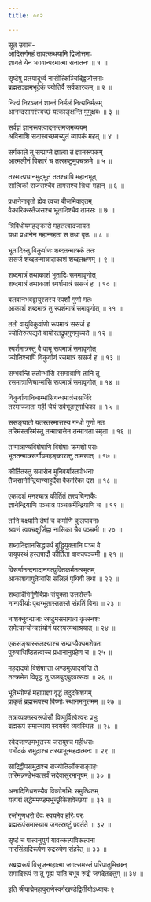 ```yaml
---
title: ००२

---
```

सूत उवाच-  
आदिसर्गमहं तावत्कथयामि द्विजोत्तमाः  
ज्ञायते येन भगवान्परमात्मा सनातनः ॥ १ ॥


सृष्टेषु प्रलयादूर्ध्वं नासीत्किञ्चिद्द्विजोत्तमाः  
ब्रह्मसञ्ज्ञमभूदेकं ज्योतिर्वै सर्वकारकम् ॥ २ ॥


नित्यं निरञ्जनं शान्तं निर्मलं नित्यनिर्मलम्  
आनन्दसागरंस्वच्छं यत्काङ्क्षन्ति मुमुक्षवः ॥ ३ ॥


सर्वज्ञं ज्ञानरूपत्वादनन्तमजमव्ययम्  
अविनाशि सदास्वच्छमच्युतं व्यापकं महत् ॥ ४ ॥


सर्गकाले तु सम्प्राप्ते ज्ञात्वा तं ज्ञानरूपकम्  
आत्मलीनं विकारं च तत्स्रष्टुमुपचक्रमे ॥ ५ ॥


तस्मात्प्रधानमुद्भूतं ततश्चापि महानभूत्  
सात्विको राजसश्चैव तामसश्च त्रिधा महान् ॥ ६ ॥


प्रधानेनावृतो ह्येव त्वचा बीजमिवावृतम्  
वैकारिकस्तैजसश्च भूतादिश्चैव तामसः ॥ ७ ॥


त्रिविधोयमहङ्कारो महत्तत्वादजायत  
यथा प्रधानेन महान्महता स तथा वृतः ॥ ८ ॥


भूतादिस्तु विकुर्वाणः शब्दतन्मात्रकं ततः  
ससर्ज शब्दतन्मात्रादाकाशं शब्दलक्षणम् ॥ ९ ॥


शब्दमात्रं तथाकाशं भूतादिः सममावृणोत्  
शब्दमात्रं तथाकाशं स्पर्शमात्रं ससर्ज ह ॥ १० ॥


बलवानभवद्वायुस्तस्य स्पर्शो गुणो मतः  
आकाशं शब्दमात्रं तु स्पर्शमात्रं समावृणोत् ॥ ११ ॥


ततो वायुविकुर्वाणो रूपमात्रं ससर्ज ह  
ज्योतिरुत्पद्यते वायोस्तद्रूपगुणमुच्यते ॥ १२ ॥


स्पर्शमात्रस्तु वै वायू रूपमात्रं समावृणोत्  
ज्योतिश्चापि विकुर्वाणं रसमात्रं ससर्ज ह ॥ १३ ॥


सम्भवन्ति ततोम्भांसि रसमात्राणि तानि तु  
रसमात्राणिचाम्भांसि रूपमात्रं समावृणोत् ॥ १४ ॥


विकुर्वाणानिचाम्भांसिगन्धमात्रंससर्जिरे  
तस्माज्जाता मही चेयं सर्वभूतगुणाधिका ॥ १५ ॥


ससङ्घातो यतस्तस्मात्तस्य गन्धो गुणो मतः  
तस्मिंस्तस्मिंस्तु तन्मात्रात्तेन तन्मात्रता स्मृता ॥ १६ ॥


तन्मात्राण्यविशेषाणि विशेषाः क्रमशो पराः  
भूततन्मात्रसर्गोयमहङ्कारात्तु तामसात् ॥ १७ ॥


कीर्तितस्तु समासेन मुनिवर्यास्तपोधनाः  
तैजसानीन्द्रियाण्याहुर्देवा वैकारिका दश ॥ १८ ॥


एकादशं मनश्चात्र कीर्तितं तत्त्वचिन्तकैः  
ज्ञानेन्द्रियाणि पञ्चात्र पञ्चकर्मेन्द्रियाणि च ॥ १९ ॥


तानि वक्ष्यामि तेषां च कर्माणि कुलपावनाः  
श्रवणं त्वक्चक्षुर्जिह्वा नासिका चैव पञ्चमी ॥ २० ॥


शब्दादिज्ञानसिद्ध्यर्थं बुद्धियुक्तानि पञ्च वै  
पायूपस्थं हस्तपादौ कीर्तिता वाक्चपञ्चमी ॥ २१ ॥


विसर्गानन्दनादानगत्युक्तिकर्मतत्स्मृतम्  
आकाशवायुतेजांसि सलिलं पृथिवी तथा ॥ २२ ॥


शब्दादिभिर्गुणैर्विप्राः संयुक्ता उत्तरोत्तरैः  
नानावीर्याः पृथग्भूतास्ततस्ते संहतिं विना ॥ २३ ॥


नाशक्नुवन्प्रजाः स्रष्टुमसमागत्य कृत्स्नशः  
समेत्यान्योन्यसंयोगं परस्परमथाश्रयात् ॥ २४ ॥


एकसङ्घास्सलक्ष्याश्च सम्प्राप्यैक्यमशेषतः  
पुरुषाधिष्ठितत्वाच्च प्रधानानुग्रहेण च ॥ २५ ॥


महदादयो विशेषान्ता अण्डमुत्पादयन्ति ते  
तत्क्रमेण विवृद्धं तु जलबुद्बुदवत्सदा ॥ २६ ॥


भूतेभ्योण्डं महाप्राज्ञा वृद्धं तदुदकेशयम्  
प्राकृतं ब्रह्मरूपस्य विष्णोः स्थानमनुत्तमम् ॥ २७ ॥


तत्राव्यक्तस्वरूपोसौ विष्णुर्विश्वेश्वरः प्रभुः  
ब्रह्मरूपं समास्थाय स्वयमेव व्यवस्थितः ॥ २८ ॥


स्वेदजाण्डमभूत्तस्य जरायुश्च महीधराः  
गर्भोदकं समुद्राश्च तस्याभून्महदात्मनः ॥ २९ ॥


साद्रिद्वीपसमुद्राश्च सज्योतिर्लोकसङ्ग्रहः  
तस्मिन्नण्डेभवत्सर्वं सदेवासुरमानुषम् ॥ ३० ॥


अनादिनिधनस्यैव विष्णोर्नाभेः समुत्थितम्  
यत्पद्मं तद्धैममण्डमभूच्छ्रीकेशवेच्छया ॥ ३१ ॥


रजोगुणधरो देवः स्वयमेव हरिः परः  
ब्रह्मरूपंसमास्थाय जगत्स्रष्टुं प्रवर्तते ॥ ३२ ॥


सृष्टं च पात्यनुयुगं यावत्कल्पविकल्पना  
नारसिंहादिरूपेण रुद्ररुपेण संहरेत् ॥ ३३ ॥


सब्रह्मरूपं विसृजन्महात्मा जगत्समस्तं परिपातुमिच्छन्  
रामादिरूपं स तु गृह्य याति बभूव रुद्रो जगदेतदत्तुम् ॥ ३४ ॥


इति श्रीपाद्मेमहापुराणेस्वर्गखण्डेद्वितीयोऽध्यायः २